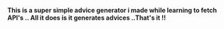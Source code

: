 **This is a super simple advice generator i made while learning to fetch API's .. All it does is it generates advices ..That's it !!**
